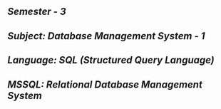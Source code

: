 <i><h2>Semester - 3</h2>
<h2>Subject: Database Management System - 1</h2>
<h2>Language: SQL (Structured Query Language)</h2>
<h2>MSSQL: Relational Database Management System</h2></i>
